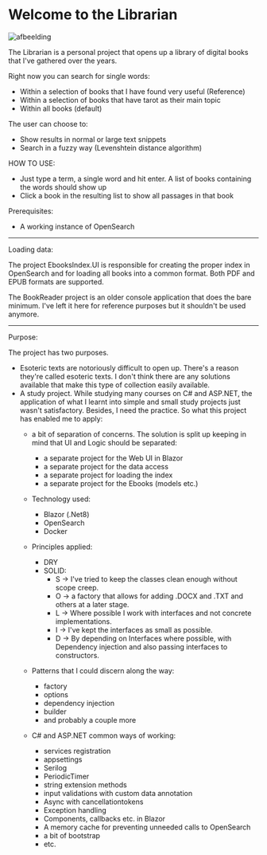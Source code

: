 <h1>Welcome to the Librarian</h1>

![afbeelding](https://github.com/user-attachments/assets/8a2b691f-d792-4331-a1e1-a6455eee5ceb)

The Librarian is a personal project that opens up a library of digital books that I've gathered over the years.

Right now you can search for single words:
<br/>
<ul>
	<li>Within a selection of books that I have found very useful (Reference)</li>
	<li>Within a selection of books that have tarot as their main topic</li>
	<li>Within all books (default)</li>
</ul>

The user can choose to:
<ul>
<li>Show results in normal or large text snippets</li>
<li>Search in a fuzzy way (Levenshtein distance algorithm)</li>
</ul>

HOW TO USE:
<ul>
<li>Just type a term, a single word and hit enter. A list of books containing the words should show up</li>
<li>Click a book in the resulting list to show all passages in that book</li>
</ul>

Prerequisites:
<ul>
<li>A working instance of OpenSearch</li>
</ul>

---
Loading data:

The project EbooksIndex.UI is responsible for creating the proper index in OpenSearch and for loading all books into a common format.
Both PDF and EPUB formats are supported.

The BookReader project is an older console application that does the bare minimum. I've left it here for reference purposes but it shouldn't be used anymore.

---
Purpose:

The project has two purposes.

- Esoteric texts are notoriously difficult to open up. There's a reason they're called esoteric texts.
	I don't think there are any solutions available that make this type of collection easily available.</li>
- A study project. While studying many courses on C# and ASP.NET, the application of what I learnt into simple and small study projects just wasn't satisfactory. 
	Besides, I need the practice. So what this project has enabled me to apply:
	- a bit of separation of concerns. The solution is split up keeping in mind that UI and Logic should be separated:
		- a separate project for the Web UI in Blazor
		- a separate project for the data access
		- a separate project for loading the index
		- a separate project for the Ebooks (models etc.)

	- Technology used:
		- Blazor (.Net8)
		- OpenSearch
		- Docker
		
	- Principles applied:
		- DRY
		- SOLID:
			- S -> I've tried to keep the classes clean enough without scope creep.
			- O -> a factory that allows for adding .DOCX and .TXT and others at a later stage.
			- L -> Where possible I work with interfaces and not concrete implementations.
			- I -> I've kept the interfaces as small as possible.
			- D -> By depending on Interfaces where possible, with Dependency injection and also passing interfaces to constructors.
			
	- Patterns that I could discern along the way:
		- factory
		- options
		- dependency injection
		- builder
		- and probably a couple more
			
	- C# and ASP.NET common ways of working:
		- services registration
		- appsettings
		- Serilog
		- PeriodicTimer
		- string extension methods
		- input validations with custom data annotation
		- Async with cancellationtokens
		- Exception handling
		- Components, callbacks etc. in Blazor
		- A memory cache for preventing unneeded calls to OpenSearch
		- a bit of bootstrap
		- etc.

			